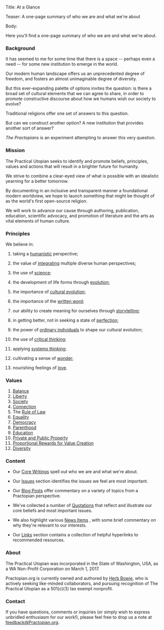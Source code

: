 Title: At a Glance

Teaser: A one-page summary of who we are and what we're about

Body:

Here you'll find a one-page summary of who we are and what we're about.


### Background

It has seemed to me for some time that there is a space -- perhaps even a need -- for some new institution to emerge in the world. 

Our modern human landscape offers us an unprecedented degree of freedom, and fosters an almost unimaginable degree of diversity. 

But this ever-expanding palette of options invites the question: is there a broad set of cultural elements that we can agree to share, in order to promote constructive discourse about how we humans wish our society to evolve? 

Traditional religions offer one set of answers to this question.

But can we construct another option? A new institution that provides another sort of answer?

*The Practopians* is an experiment attempting to answer this very question.


### Mission

The Practical Utopian seeks to identify and promote beliefs, principles, values and actions that will result in a brighter future for humanity. 

We strive to combine a clear-eyed view of what is possible with an idealistic yearning for a better tomorrow. 

By documenting in an inclusive and transparent manner a foundational modern worldview, we hope to launch something that might be thought of as the world's first open-source religion. 

We will work to advance our cause through authoring, publication, education, scientific advocacy, and promotion of literature and the arts as vital elements of human culture.


### Principles

We believe in:

1. taking a [humanistic][humanism] perspective;

2. the value of [integrating][integral] multiple diverse human perspectives;

3. the use of [science][];

4. the development of life forms through [evolution][];

5. the importance of [cultural evolution][cultural-evolution];

6. the importance of the [written word][written-word];

7. our ability to create meaning for ourselves through [storytelling][stories];

8. in getting better, not in seeking a state of [perfection][imperfection];

9. the power of [ordinary individuals][individuals] to shape our cultural evolution;

10. the use of [critical thinking][critical-thinking];

11. applying [systems thinking][systemic];

12. cultivating a sense of [wonder][];

13. nourishing feelings of [love][].


### Values

1. [Balance][]
2. [Liberty][]
3. [Society][]
4. [Connection][]
5. The [Rule of Law][rule-of-law]
6. [Equality][]
7. [Democracy][]
8. [Parenthood][]
9. [Education][]
10. [Private and Public Property][property]
11. [Proportional Rewards for Value Creation][value-creation]
12. [Diversity][]


### Content

* Our [Core Writings](../core/) spell out who we are and what we're about.

* Our [Issues](../issues/) section identifies the issues we feel are most important.

* Our [Blog Posts](../blog/) offer commentary on a variety of topics from a Practopian perspective.

* We've collected a number of [Quotations](../quotes/) that reflect and illustrate our core beliefs and most important issues.

* We also highlight various [News Items](../news/) , with some brief commentary on why they're relevant to our interests.

* Our [Links](../links/) section contains a collection of helpful hyperlinks to recommended resources.


### About

The Practical Utopian was incorporated in the State of Washington, USA, as a WA Non-Profit Corporation on March 1, 2017.

Practopian.org is currently owned and authored by <a href="http://www.herbbowie.com" target="ref">Herb Bowie</a>, who is actively seeking like-minded collaborators, and pursuing recognition of The Practical Utopian as a 501(c)(3) tax exempt nonprofit. 


### Contact

If you have questions, comments or inquiries (or simply wish to express unbridled enthusiasm for our work!), please feel free to drop us a note at [feedback@Practopian.org](mailto:feedback@Practopian.org). 


[balance]:            ../tags/balance.html
[connection]:         ../tags/connection.html
[critical-thinking]:  ../tags/critical-thinking.html
[cultural-evolution]: ../tags/cultural-evolution.html
[democracy]:          ../tags/democracy.html
[diversity]:          ../tags/diversity.html
[education]:          ../tags/education.html
[equality]:           ../tags/equality.html
[evolution]:          ../tags/evolution.html
[governance]:         ../tags/governance.html
[hierarchy]:          ../tags/hierarchy.html
[humanism]:           ../tags/humanism.html
[imperfection]:       ../tags/imperfection.html
[individuals]:        ../tags/individuals.html
[integral]:           ../tags/integral.html
[liberty]:            ../tags/liberty.html
[love]:               ../tags/love.html
[parenthood]:         ../tags/parenthood.html
[property]:           ../tags/property.html
[rule-of-law]:        ../tags/rule-of-law.html
[science]:            ../tags/science.html
[society]:            ../tags/society.html
[stories]:			  ../tags/stories.html
[storytelling]:       ../tags/storytelling.html
[systemic]:           ../tags/systemic.html
[toolmaking]:         ../tags/toolmaking.html
[value-creation]:     ../tags/value-creation.html
[wonder]:             ../tags/wonder.html
[written-word]:       ../tags/written-word.html

